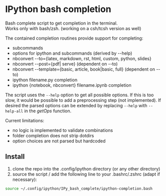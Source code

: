 IPython bash completion
=======================

Bash complete script to get completion in the terminal.   
Works only with bash/zsh. (working on a csh/tcsh version as well)

The contained completion routines provide support for completing:
* subcommands
* options for ipython and subcommands (derived by --help)
* nbconvert --to={latex, markdown, rst, html, custom, python, slides}
* nbconvert --post={pdf| serve} (dependent on --to)
* nbconvert --template={basic, article, book|basic, full} (dependent on --to)
* ipython filename.py completion
* ipython {notebook, nbconvert} filename.ipynb completion

The script uses the `--help` option to get all possible options.
If this is too slow, it would be possible to add a preprocessing step (not implemented).
If desired the parsed options can be extended by replacing `--help` with `--help-all` in the *getOps* function.

Current limitations:
* no logic is implemented to validate combinations
* folder completion does not strip dotdirs
* option choices are not parsed but hardcoded

Install
-------
1. clone the repo into the .config/ipython directory (or any other directory)
2. source the script / add the following line to your .bashrc/.zshrc (adapt if necessary):   

```bash
source ~/.config/ipython/IPy_bash_complete/ipython-completion.bash
```   
   
